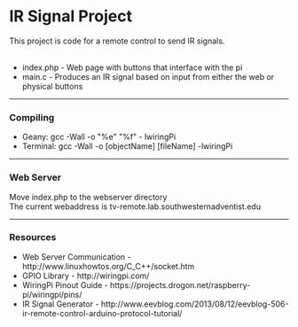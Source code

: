 <h1>IR Signal Project</h1>
This project is code for a remote control to send IR signals.
<br><br>
<ul>
  <li>index.php - Web page with buttons that interface with the pi</li>
  <li>main.c	- Produces an IR signal based on input from either the web or physical buttons</li>
</ul>
<hr>
<h3>Compiling</h3>
<ul>
	<li>Geany: gcc -Wall -o "%e" "%f" - lwiringPi</li>
	<li>Terminal: gcc -Wall -o [objectName] [fileName] -lwiringPi</li>
</ul>
<hr>
<h3>Web Server</h3>
<p>Move index.php to the webserver directory<br>The current webaddress is tv-remote.lab.southwesternadventist.edu</p>
<hr>
<h3>Resources</h3>
<ul>
	<li>Web Server Communication - http://www.linuxhowtos.org/C_C++/socket.htm</li>
	<li>GPIO Library - http://wiringpi.com/</li>
	<li>WiringPi Pinout Guide - https://projects.drogon.net/raspberry-pi/wiringpi/pins/</i>
	<li>IR Signal Generator - http://www.eevblog.com/2013/08/12/eevblog-506-ir-remote-control-arduino-protocol-tutorial/</li>
</ul>
